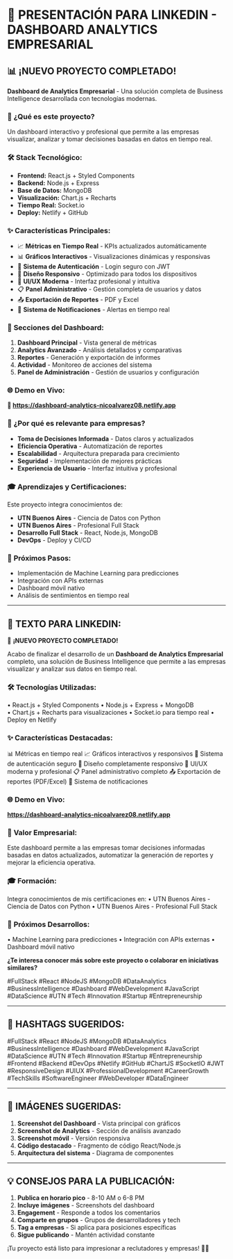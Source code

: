 # 🚀 PRESENTACIÓN PARA LINKEDIN - DASHBOARD ANALYTICS EMPRESARIAL

## 📊 **¡NUEVO PROYECTO COMPLETADO!**

**Dashboard de Analytics Empresarial** - Una solución completa de Business Intelligence desarrollada con tecnologías modernas.

### 🎯 **¿Qué es este proyecto?**
Un dashboard interactivo y profesional que permite a las empresas visualizar, analizar y tomar decisiones basadas en datos en tiempo real.

### 🛠️ **Stack Tecnológico:**
- **Frontend:** React.js + Styled Components
- **Backend:** Node.js + Express
- **Base de Datos:** MongoDB
- **Visualización:** Chart.js + Recharts
- **Tiempo Real:** Socket.io
- **Deploy:** Netlify + GitHub

### ✨ **Características Principales:**
- 📈 **Métricas en Tiempo Real** - KPIs actualizados automáticamente
- 📊 **Gráficos Interactivos** - Visualizaciones dinámicas y responsivas
- 🔐 **Sistema de Autenticación** - Login seguro con JWT
- 📱 **Diseño Responsivo** - Optimizado para todos los dispositivos
- 🎨 **UI/UX Moderna** - Interfaz profesional y intuitiva
- 📋 **Panel Administrativo** - Gestión completa de usuarios y datos
- 📤 **Exportación de Reportes** - PDF y Excel
- 🔔 **Sistema de Notificaciones** - Alertas en tiempo real

### 🎨 **Secciones del Dashboard:**
1. **Dashboard Principal** - Vista general de métricas
2. **Analytics Avanzado** - Análisis detallados y comparativas
3. **Reportes** - Generación y exportación de informes
4. **Actividad** - Monitoreo de acciones del sistema
5. **Panel de Administración** - Gestión de usuarios y configuración

### 🌐 **Demo en Vivo:**
**🔗 https://dashboard-analytics-nicoalvarez08.netlify.app**

### 💼 **¿Por qué es relevante para empresas?**
- **Toma de Decisiones Informada** - Datos claros y actualizados
- **Eficiencia Operativa** - Automatización de reportes
- **Escalabilidad** - Arquitectura preparada para crecimiento
- **Seguridad** - Implementación de mejores prácticas
- **Experiencia de Usuario** - Interfaz intuitiva y profesional

### 🎓 **Aprendizajes y Certificaciones:**
Este proyecto integra conocimientos de:
- **UTN Buenos Aires** - Ciencia de Datos con Python
- **UTN Buenos Aires** - Profesional Full Stack
- **Desarrollo Full Stack** - React, Node.js, MongoDB
- **DevOps** - Deploy y CI/CD

### 🚀 **Próximos Pasos:**
- Implementación de Machine Learning para predicciones
- Integración con APIs externas
- Dashboard móvil nativo
- Análisis de sentimientos en tiempo real

---

## 📝 **TEXTO PARA LINKEDIN:**

🚀 **¡NUEVO PROYECTO COMPLETADO!** 

Acabo de finalizar el desarrollo de un **Dashboard de Analytics Empresarial** completo, una solución de Business Intelligence que permite a las empresas visualizar y analizar sus datos en tiempo real.

### 🛠️ **Tecnologías Utilizadas:**
• React.js + Styled Components
• Node.js + Express + MongoDB  
• Chart.js + Recharts para visualizaciones
• Socket.io para tiempo real
• Deploy en Netlify

### ✨ **Características Destacadas:**
📊 Métricas en tiempo real
📈 Gráficos interactivos y responsivos
🔐 Sistema de autenticación seguro
📱 Diseño completamente responsivo
🎨 UI/UX moderna y profesional
📋 Panel administrativo completo
📤 Exportación de reportes (PDF/Excel)
🔔 Sistema de notificaciones

### 🌐 **Demo en Vivo:**
**https://dashboard-analytics-nicoalvarez08.netlify.app**

### 💼 **Valor Empresarial:**
Este dashboard permite a las empresas tomar decisiones informadas basadas en datos actualizados, automatizar la generación de reportes y mejorar la eficiencia operativa.

### 🎓 **Formación:**
Integra conocimientos de mis certificaciones en:
• UTN Buenos Aires - Ciencia de Datos con Python
• UTN Buenos Aires - Profesional Full Stack

### 🚀 **Próximos Desarrollos:**
• Machine Learning para predicciones
• Integración con APIs externas
• Dashboard móvil nativo

**¿Te interesa conocer más sobre este proyecto o colaborar en iniciativas similares?**

#FullStack #React #NodeJS #MongoDB #DataAnalytics #BusinessIntelligence #Dashboard #WebDevelopment #JavaScript #DataScience #UTN #Tech #Innovation #Startup #Entrepreneurship

---

## 🎯 **HASHTAGS SUGERIDOS:**
#FullStack #React #NodeJS #MongoDB #DataAnalytics #BusinessIntelligence #Dashboard #WebDevelopment #JavaScript #DataScience #UTN #Tech #Innovation #Startup #Entrepreneurship #Frontend #Backend #DevOps #Netlify #GitHub #ChartJS #SocketIO #JWT #ResponsiveDesign #UIUX #ProfessionalDevelopment #CareerGrowth #TechSkills #SoftwareEngineer #WebDeveloper #DataEngineer

---

## 📸 **IMÁGENES SUGERIDAS:**
1. **Screenshot del Dashboard** - Vista principal con gráficos
2. **Screenshot de Analytics** - Sección de análisis avanzado
3. **Screenshot móvil** - Versión responsiva
4. **Código destacado** - Fragmento de código React/Node.js
5. **Arquitectura del sistema** - Diagrama de componentes

---

## 💡 **CONSEJOS PARA LA PUBLICACIÓN:**
1. **Publica en horario pico** - 8-10 AM o 6-8 PM
2. **Incluye imágenes** - Screenshots del dashboard
3. **Engagement** - Responde a todos los comentarios
4. **Comparte en grupos** - Grupos de desarrolladores y tech
5. **Tag a empresas** - Si aplica para posiciones específicas
6. **Sigue publicando** - Mantén actividad constante

¡Tu proyecto está listo para impresionar a reclutadores y empresas! 🚀✨
